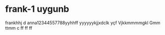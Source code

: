 # frank-1 uygunb
frankhhj  d
anna12344557788yyhhff
yyyyyykjjxdclk
yçf
Vjkkmmmmgkl
Gmm
ttmm c ff
  ff
  ff
